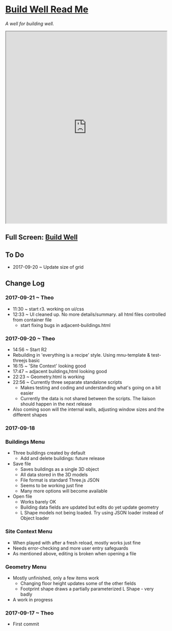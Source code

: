 <span style=display:none; >[You are now in a GitHub source code view - click this link to view Read Me file as a web page]( http://ladybug-tools.github.io/spider/#sandbox/build-well/README.md "View file as a web page." ) </span>


[Build Well Read Me]( #README.md )
====
_A well for building well._

<iframe class=iframeReadMe src=http://ladybug-tools.github.io/spider/sandbox/build-well/index.html width=100% height=600px onload=this.contentWindow.controls.enableZoom=false; ></iframe>

## Full Screen: [Build Well]( http://ladybug-tools.github.io/spider/sandbox/build-well/index.html )



## To Do

* 2017-09-20 ~ Update size of grid

## Change Log


### 2017-09-21 ~ Theo

* 11:30 ~ start r3. working on ui/css
* 12:33 ~ UI cleaned up. No more details/summary. all html files controlled from container file
	* start fixing bugs in adjacent-buildings.html

### 2017-09-20 ~ Theo

* 14:56 ~  Start R2
* Rebuilding in 'everything is a recipe' style. Using mnu-template & test-threejs basic
* 16:15 ~ 'Site Context' looking good
* 17:47 ~ adjacent buildings,html looking good
* 22:23 ~ Geometry.html is working
* 22:56 ~ Currently three separate standalone scripts
	* Makes testing and coding and understanding what's going on a bit easier
	* Currently the data is not shared between the scripts. The liaison should happen in the next release
* Also coming soon will the internal walls, adjusting window sizes and the different shapes
 
### 2017-09-18 

### Buildings Menu

* Three buildings created by default
	* Add and delete buildings: future release
* Save file
	* Saves buildings as a single 3D object
	* All data stored in the 3D models
	* File format is standard Three.js JSON
	* Seems to be working just fine
	* Many more options will become available
* Open file
	* Works barely OK
	* Building data fields are updated but edits do yet update geometry
	* L Shape models not being loaded. Try using JSON loader instead of Object loader

### Site Context Menu

* When played with after a fresh reload, mostly works just fine
* Needs error-checking and more user entry safeguards
* As mentioned above, editing is broken when opening a file


### Geometry Menu

* Mostly unfinished, only a few items work
	* Changing floor height updates some of the other fields
	* Footprint shape draws a partially parameterized L Shape - very badly
* A work in progress


### 2017-09-17 ~ Theo

* First commit
